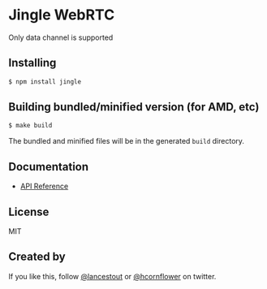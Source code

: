 # Jingle WebRTC

Only data channel is supported

## Installing

```sh
$ npm install jingle
```

## Building bundled/minified version (for AMD, etc)

```sh
$ make build
```

The bundled and minified files will be in the generated `build` directory.

## Documentation

- [API Reference](docs/Reference.md)

## License

MIT

## Created by

If you like this, follow [@lancestout](http://twitter.com/lancestout) or [@hcornflower](http://twitter.com/hcornflower) on twitter.
